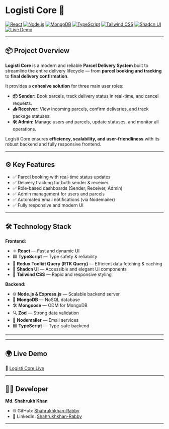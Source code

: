 # Logisti Core 🚚

[![React](https://img.shields.io/badge/React-20232A?logo=react&logoColor=61DAFB&style=for-the-badge)](https://reactjs.org/)
[![Node.js](https://img.shields.io/badge/Node.js-339933?logo=node.js&logoColor=white&style=for-the-badge)](https://nodejs.org/)
[![MongoDB](https://img.shields.io/badge/MongoDB-4EA94B?logo=mongodb&logoColor=white&style=for-the-badge)](https://mongodb.com/)
[![TypeScript](https://img.shields.io/badge/TypeScript-007ACC?logo=typescript&logoColor=white&style=for-the-badge)](https://www.typescriptlang.org/)
[![Tailwind CSS](https://img.shields.io/badge/TailwindCSS-06B6D4?logo=tailwindcss&logoColor=white&style=for-the-badge)](https://tailwindcss.com/)
[![Shadcn UI](https://img.shields.io/badge/Shadcn_UI-111827?logo=react&logoColor=white&style=for-the-badge)](https://ui.shadcn.com/)
[![Live Demo](https://img.shields.io/badge/Demo-LIVE-green?style=for-the-badge)](https://logisti-core.surge.sh/)

---

## 📦 Project Overview

**Logisti Core** is a modern and reliable **Parcel Delivery System** built to streamline the entire delivery lifecycle — from **parcel booking and tracking** to **final delivery confirmation**.

It provides a **cohesive solution** for three main user roles:

- **📦 Sender:** Book parcels, track delivery status in real-time, and cancel requests.
- **📥 Receiver:** View incoming parcels, confirm deliveries, and track package statuses.
- **🛠️ Admin:** Manage users and parcels, update statuses, and monitor all operations.

Logisti Core ensures **efficiency, scalability, and user-friendliness** with its robust backend and fully responsive frontend.

---

## ⚙️ Key Features

- ✅ Parcel booking with real-time status updates
- ✅ Delivery tracking for both sender & receiver
- ✅ Role-based dashboards (Sender, Receiver, Admin)
- ✅ Admin management for users and parcels
- ✅ Automated email notifications (via Nodemailer)
- ✅ Fully responsive and modern UI

---

## 🛠️ Technology Stack

**Frontend:**
- ⚛️ **React** — Fast and dynamic UI
- 🟦 **TypeScript** — Type safety & reliability
- 📡 **Redux Toolkit Query (RTK Query)** — Efficient data fetching & caching
- 🎨 **Shadcn UI** — Accessible and elegant UI components
- 🎨 **Tailwind CSS** — Rapid and responsive styling

**Backend:**
- 🌐 **Node.js & Express.js** — Scalable backend server
- 🍃 **MongoDB** — NoSQL database
- 🛠️ **Mongoose** — ODM for MongoDB
- 🔍 **Zod** — Strong data validation
- 📧 **Nodemailer** — Email services
- 🟦 **TypeScript** — Type-safe backend

---
---

## 🌍 Live Demo

🔗 [Logisti Core Live](https://logisti-core.surge.sh/)

---

## 👨‍💻 Developer

**Md. Shahrukh Khan**

- 🌐 GitHub: [Shahrukhkhan-Rabby](https://github.com/Shahrukhkhan-rabby)
- 💼 LinkedIn: [Shahrukhkhan-Rabby](https://www.linkedin.com/in/md-shahrukh-khan-5858a6320/)

---